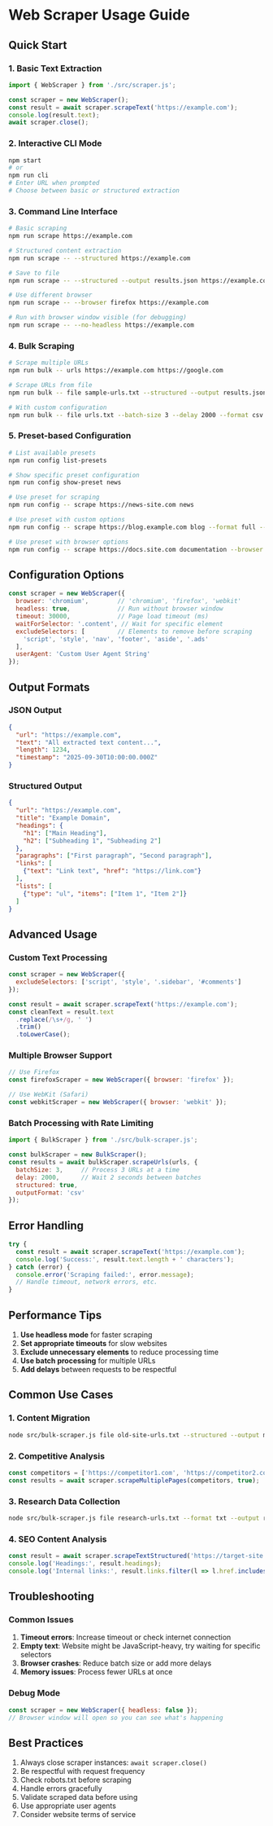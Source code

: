 # Web Scraper Usage Guide

## Quick Start

### 1. Basic Text Extraction

```javascript
import { WebScraper } from './src/scraper.js';

const scraper = new WebScraper();
const result = await scraper.scrapeText('https://example.com');
console.log(result.text);
await scraper.close();
```

### 2. Interactive CLI Mode

```bash
npm start
# or
npm run cli
# Enter URL when prompted
# Choose between basic or structured extraction
```

### 3. Command Line Interface

```bash
# Basic scraping
npm run scrape https://example.com

# Structured content extraction  
npm run scrape -- --structured https://example.com

# Save to file
npm run scrape -- --structured --output results.json https://example.com

# Use different browser
npm run scrape -- --browser firefox https://example.com

# Run with browser window visible (for debugging)
npm run scrape -- --no-headless https://example.com
```

### 4. Bulk Scraping

```bash
# Scrape multiple URLs
npm run bulk -- urls https://example.com https://google.com

# Scrape URLs from file
npm run bulk -- file sample-urls.txt --structured --output results.json

# With custom configuration
npm run bulk -- file urls.txt --batch-size 3 --delay 2000 --format csv --browser firefox
```

### 5. Preset-based Configuration

```bash
# List available presets
npm run config list-presets

# Show specific preset configuration
npm run config show-preset news

# Use preset for scraping
npm run config -- scrape https://news-site.com news

# Use preset with custom options
npm run config -- scrape https://blog.example.com blog --format full --output blog-content.json

# Use preset with browser options
npm run config -- scrape https://docs.site.com documentation --browser firefox --no-headless
```

## Configuration Options

```javascript
const scraper = new WebScraper({
  browser: 'chromium',        // 'chromium', 'firefox', 'webkit'
  headless: true,             // Run without browser window
  timeout: 30000,             // Page load timeout (ms)
  waitForSelector: '.content', // Wait for specific element
  excludeSelectors: [         // Elements to remove before scraping
    'script', 'style', 'nav', 'footer', 'aside', '.ads'
  ],
  userAgent: 'Custom User Agent String'
});
```

## Output Formats

### JSON Output
```json
{
  "url": "https://example.com",
  "text": "All extracted text content...",
  "length": 1234,
  "timestamp": "2025-09-30T10:00:00.000Z"
}
```

### Structured Output
```json
{
  "url": "https://example.com",
  "title": "Example Domain",
  "headings": {
    "h1": ["Main Heading"],
    "h2": ["Subheading 1", "Subheading 2"]
  },
  "paragraphs": ["First paragraph", "Second paragraph"],
  "links": [
    {"text": "Link text", "href": "https://link.com"}
  ],
  "lists": [
    {"type": "ul", "items": ["Item 1", "Item 2"]}
  ]
}
```

## Advanced Usage

### Custom Text Processing

```javascript
const scraper = new WebScraper({
  excludeSelectors: ['script', 'style', '.sidebar', '#comments']
});

const result = await scraper.scrapeText('https://example.com');
const cleanText = result.text
  .replace(/\s+/g, ' ')
  .trim()
  .toLowerCase();
```

### Multiple Browser Support

```javascript
// Use Firefox
const firefoxScraper = new WebScraper({ browser: 'firefox' });

// Use WebKit (Safari)
const webkitScraper = new WebScraper({ browser: 'webkit' });
```

### Batch Processing with Rate Limiting

```javascript
import { BulkScraper } from './src/bulk-scraper.js';

const bulkScraper = new BulkScraper();
const results = await bulkScraper.scrapeUrls(urls, {
  batchSize: 3,     // Process 3 URLs at a time
  delay: 2000,      // Wait 2 seconds between batches
  structured: true,
  outputFormat: 'csv'
});
```

## Error Handling

```javascript
try {
  const result = await scraper.scrapeText('https://example.com');
  console.log('Success:', result.text.length + ' characters');
} catch (error) {
  console.error('Scraping failed:', error.message);
  // Handle timeout, network errors, etc.
}
```

## Performance Tips

1. **Use headless mode** for faster scraping
2. **Set appropriate timeouts** for slow websites
3. **Exclude unnecessary elements** to reduce processing time
4. **Use batch processing** for multiple URLs
5. **Add delays** between requests to be respectful

## Common Use Cases

### 1. Content Migration
```bash
node src/bulk-scraper.js file old-site-urls.txt --structured --output migration-data.json
```

### 2. Competitive Analysis
```javascript
const competitors = ['https://competitor1.com', 'https://competitor2.com'];
const results = await scraper.scrapeMultiplePages(competitors, true);
```

### 3. Research Data Collection
```bash
node src/bulk-scraper.js file research-urls.txt --format txt --output research-text.txt
```

### 4. SEO Content Analysis
```javascript
const result = await scraper.scrapeTextStructured('https://target-site.com');
console.log('Headings:', result.headings);
console.log('Internal links:', result.links.filter(l => l.href.includes('target-site.com')));
```

## Troubleshooting

### Common Issues

1. **Timeout errors**: Increase timeout or check internet connection
2. **Empty text**: Website might be JavaScript-heavy, try waiting for specific selectors
3. **Browser crashes**: Reduce batch size or add more delays
4. **Memory issues**: Process fewer URLs at once

### Debug Mode
```javascript
const scraper = new WebScraper({ headless: false });
// Browser window will open so you can see what's happening
```

## Best Practices

1. Always close scraper instances: `await scraper.close()`
2. Be respectful with request frequency
3. Check robots.txt before scraping
4. Handle errors gracefully
5. Validate scraped data before using
6. Use appropriate user agents
7. Consider website terms of service